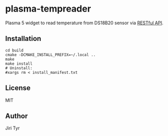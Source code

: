 plasma-tempreader
=================

Plasma 5 widget to read temperature from DS18B20 sensor via [RESTful
API](https://github.com/jtyr/tempreader).


Installation
------------

```
cd build
cmake -DCMAKE_INSTALL_PREFIX=~/.local ..
make
make install
# Uninstall:
#xargs rm < install_manifest.txt
```

License
-------

MIT


Author
------

Jiri Tyr
